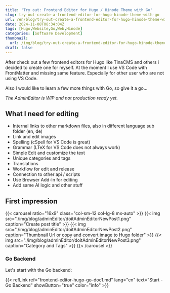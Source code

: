 ```yaml
---
title: 'Try out: Frontend Editor for Hugo / Hinode Theme with Go'
slug: try-out-create-a-frontend-editor-for-hugo-hinode-theme-with-go
url: /en/blog/try-out-create-a-frontend-editor-for-hugo-hinode-theme-with-go
date: 2024-11-08T08:34:04Z
tags: [Hugo,Website,Go,Web,Hinode]
categories: [Software Development]
thumbnail:
  url: /img/blog/try-out-create-a-frontend-editor-for-hugo-hinode-theme-with-go.png
draft: false
---
```


After check out a few frontend editors for Hugo like TinaCMS and others i decided to create one for myself. At the moment I use VS Code with FrontMatter and missing same feature.
Especially for other user who are not using VS Code.

Also I would like to learn a few more things with Go, so give it a go...

*The AdminEditor is WIP and not production ready yet.*

## What I need for editing

- Internal links to other markdown files, also in different language sub folder (en, de)
- Link and edit images
- Spelling (cSpell for VS Code is great)
- Grammar (LTeX for VS Code does not always work)
- Simple Edit and customize the text
- Unique categories and tags
- Translations
- Workflow for edit and release
- Connection to other api / scripts
- Use Browser Add-In for editing
- Add same AI logic and other stuff

## First impression

{{< carousel ratio="16x9" class="col-sm-12 col-lg-8 mx-auto" >}}
  {{< img src="./img/blog/adminEditor/doitAdminEditorNewPost1.png" caption="Create post title" >}}
  {{< img src="./img/blog/adminEditor/doitAdminEditorNewPost2.png" caption="Thumbnail Url or copy and convert image to Hugo folder" >}}
  {{< img src="./img/blog/adminEditor/doitAdminEditorNewPost3.png" caption="Category and Tags" >}}
{{< /carousel >}}

### Go Backend

Let's start with the Go backend:

{{< refLink ref="frontend-editor-hugo-go-doc1.md" lang="en" text="Start - Go Backend" showButton="true" color="info" >}}
